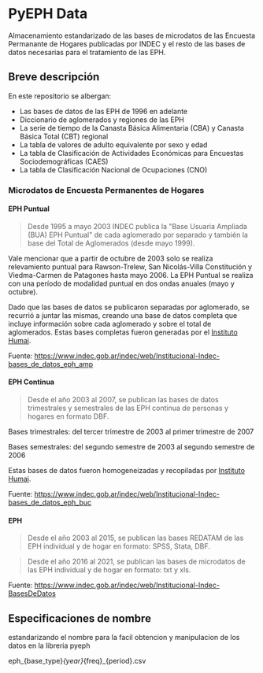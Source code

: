 # PyEPH Data

Almacenamiento estandarizado de las bases de microdatos de las Encuesta Permanante de Hogares publicadas por INDEC y el resto de las bases de datos necesarias para el tratamiento de las EPH. 

## Breve descripción

En este repositorio se albergan:
- Las bases de datos de las EPH de 1996 en adelante
- Diccionario de aglomerados y regiones de las EPH
- La serie de tiempo de la Canasta Básica Alimentaria (CBA) y Canasta Básica Total (CBT) regional
- La tabla de valores de adulto equivalente por sexo y edad
- La tabla de Clasificación de Actividades Económicas para Encuestas Sociodemográficas (CAES)
- La tabla de Clasificación Nacional de Ocupaciones (CNO)

### Microdatos de Encuesta Permanentes de Hogares

#### EPH Puntual

> Desde 1995 a mayo 2003 INDEC publica la "Base Usuaria Ampliada (BUA) EPH Puntual" de cada aglomerado por separado y también la base del Total de Aglomerados (desde mayo 1999). 

Vale mencionar que a partir de octubre de 2003 solo se realiza relevamiento puntual para Rawson-Trelew, San Nicolás-Villa Constitución y Viedma-Carmen de Patagones hasta mayo 2006. La EPH Puntual se realiza con una período de modalidad puntual en dos ondas anuales (mayo y octubre).

Dado que las bases de datos se publicaron separadas por aglomerado, se recurrió a juntar las mismas, creando una base de datos completa que incluye información sobre cada aglomerado y sobre el total de aglomerados. Estas bases completas fueron generadas por el [Instituto Humai](https://ihum.ai/).


Fuente: https://www.indec.gob.ar/indec/web/Institucional-Indec-bases_de_datos_eph_amp


#### EPH Continua

> Desde el año 2003 al 2007, se publican las bases de datos trimestrales y semestrales de las EPH continua de personas y hogares en formato DBF.

Bases trimestrales: del tercer trimestre de 2003 al primer trimestre de 2007

Bases semestrales: del segundo semestre de 2003 al segundo semestre de 2006

Estas bases de datos fueron homogeneizadas y recopiladas por [Instituto Humai](https://ihum.ai/).

Fuente: https://www.indec.gob.ar/indec/web/Institucional-Indec-bases_de_datos_eph_buc

#### EPH

> Desde el año 2003 al 2015, se publican las bases REDATAM de las EPH individual y de hogar en formato: SPSS, Stata, DBF.



> Desde el año 2016 al 2021, se publican las bases de microdatos de las EPH individual y de hogar en formato: txt y xls.

Fuente: https://www.indec.gob.ar/indec/web/Institucional-Indec-BasesDeDatos

## Especificaciones de nombre

estandarizando el nombre para la facil obtencion y manipulacion de los datos en la libreria pyeph

eph_{base_type}_{year}_{freq}_{period}.csv 